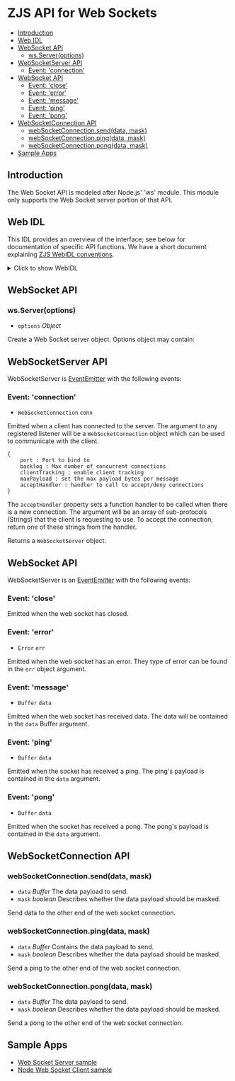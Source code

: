 ZJS API for Web Sockets
=======================

* [Introduction](#introduction)
* [Web IDL](#web-idl)
* [WebSocket API](#websocket-api)
  * [ws.Server(options)](#wsserveroptions)
* [WebSocketServer API](#websocketserver-api)
  * [Event: 'connection'](#event-connection)
* [WebSocket API](#websocket-API)
  * [Event: 'close'](#event-close)
  * [Event: 'error'](#event-error)
  * [Event: 'message'](#event-message)
  * [Event: 'ping'](#event-ping)
  * [Event: 'pong'](#event-pong)
* [WebSocketConnection API](#websocketconnection-api)
  * [webSocketConnection.send(data, mask)](#websocketconnectionsenddata-mask)
  * [webSocketConnection.ping(data, mask)](#websocketconnectionpingdata-mask)
  * [webSocketConnection.pong(data, mask)](#websocketconnectionpongdata-mask)
* [Sample Apps](#sample-apps)

Introduction
------------
The Web Socket API is modeled after Node.js' 'ws' module. This module only
supports the Web Socket server portion of that API.

Web IDL
-------
This IDL provides an overview of the interface; see below for
documentation of specific API functions.  We have a short document
explaining [ZJS WebIDL conventions](Notes_on_WebIDL.md).

<details>
<summary>Click to show WebIDL</summary>
<pre>// require returns a WebSocket object
// var ws = require('ws');

[ReturnFromRequire]
interface WebSocket {
    WebSocketServer Server(Object options);
};

interface WebSocketServer: EventEmitter;

[ExternalInterface=(buffer,Buffer)]
interface WebSocketConnection: EventEmitter {
    void send(Buffer data, boolean mask);
    void ping(Buffer data, boolean mask);
    void pong(Buffer data, boolean mask);
};
</pre>
</details>

WebSocket API
-------------

### ws.Server(options)
* `options` *Object*

Create a Web Socket server object. Options object may contain:

WebSocketServer API
-------------------

WebSocketServer is [EventEmitter](./events.md) with the following events:

### Event: 'connection'

* `WebSocketConnection` `conn`

Emitted when a client has connected to the server. The argument to any
registered listener will be a `WebSocketConnection` object which can be used to
communicate with the client.
```
{
    port : Port to bind to
    backlog : Max number of concurrent connections
    clientTracking : enable client tracking
    maxPayload : set the max payload bytes per message
    acceptHandler : handler to call to accept/deny connections
}
```
The `acceptHandler` property sets a function handler to be called when there is
a new connection. The argument will be an array of sub-protocols (Strings) that
the client is requesting to use. To accept the connection, return one of these
strings from the handler.

Returns a `WebSocketServer` object.

WebSocket API
-------------

WebSocketServer is an [EventEmitter](./events.md) with the following events:

### Event: 'close'

Emitted when the web socket has closed.

### Event: 'error'

* `Error` `err`

Emitted when the web socket has an error. They type of error can be found in
the `err` object argument.

### Event: 'message'

* `Buffer` `data`

Emitted when the web socket has received data. The data will be contained in
the `data` Buffer argument.

### Event: 'ping'

* `Buffer` `data`

Emitted when the socket has received a ping. The ping's payload is contained in
the `data` argument.

### Event: 'pong'

* `Buffer` `data`

Emitted when the socket has received a pong. The pong's payload is contained in
the `data` argument.


WebSocketConnection API
-----------------------

### webSocketConnection.send(data, mask)
* `data` *Buffer* The data payload to send.
* `mask` *boolean* Describes whether the data payload should be masked.

Send data to the other end of the web socket connection.

### webSocketConnection.ping(data, mask)
* `data` *Buffer* Contains the data payload to send.
* `mask` *boolean* Describes whether the data payload should be masked.

Send a ping to the other end of the web socket connection.

### webSocketConnection.pong(data, mask)
* `data` *Buffer* The data payload to send.
* `mask` *boolean* Describes whether the data payload should be masked.

Send a pong to the other end of the web socket connection.

Sample Apps
-----------
* [Web Socket Server sample](../samples/websockets/WebSocketServer.js)
* [Node Web Socket Client sample](../samples/websockets/NodeWebSocketClient.js)

